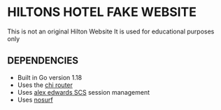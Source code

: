 # HILTONS HOTEL FAKE WEBSITE

This is not an original Hilton Website
It is used for educational purposes only

## DEPENDENCIES

- Built in Go version 1.18
- Uses the [chi router](https://github.com/go-chi/chi/v5)
- Uses [alex edwards SCS](https://github.com/alexedwards/scs/v2) session management
- Uses [nosurf](https://github.com/justinas/nosurf)
